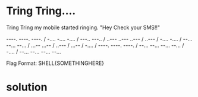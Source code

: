# Tring Tring....

Tring Tring my mobile started ringing.
"Hey Check your SMS!!"

----. ----. ----. / -.... -.... -.... / ---.. ---.. / ..--- ..--- ..--- / ..--- / -.... -.... / --... --... --... / ...-- ...-- / ..--- / ...-- / -.... / ----. ----. ----. / --... --... --... --... / -.... / --... --... --... --...

Flag Format: SHELL{SOMETHINGHERE}

# solution


